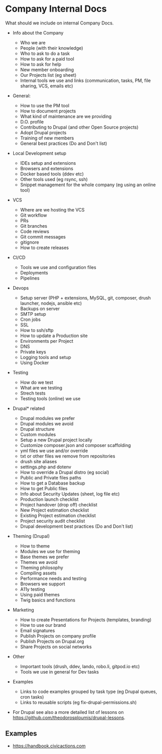 # Company Internal Docs

What should we include on internal Company Docs.

- Info about the Company
  - Who we are
  - People (with their knowledge)
  - Who to ask to do a task
  - How to ask for a paid tool
  - How to ask for help
  - New member onboarding
  - Our Projects list (eg sheet)
  - Internal tools we use and links (communication, tasks, PM, file sharing, VCS, emails etc)
- General:
  - How to use the PM tool
  - How to document projects
  - What kind of maintenance are we providing
  - D.O. profile
  - Contributing to Drupal (and other Open Source projects)
  - Adopt Drupal projects
  - Training of new members
  - General best practices (Do and Don't list)
- Local Development setup
  - IDEs setup and extensions
  - Browsers and extensions
  - Docker based tools (ddev etc)
  - Other tools used (eg rsync, ssh)
  - Snippet management for the whole company (eg using an online tool)
- VCS
  - Where are we hosting the VCS
  - Git workflow
  - PRs
  - Git branches
  - Code reviews
  - Git commit messages
  - gitignore
  - How to create releases
- CI/CD
  - Tools we use and configuration files
  - Deployments
  - Pipelines
- Devops
  - Setup server (PHP + extensions, MySQL, git, composer, drush launcher, nodejs, ansible etc)
  - Backups on server
  - SMTP setup
  - Cron jobs
  - SSL
  - How to ssh/sftp
  - How to update a Production site
  - Environments per Project
  - DNS
  - Private keys
  - Logging tools and setup
  - Using Docker
- Testing
  - How do we test
  - What are we testing
  - Strech tests
  - Testing tools (online) we use
- Drupal* related
  - Drupal modules we prefer
  - Drupal modules we avoid
  - Drupal structure
  - Custom modules
  - Setup a new Drupal project locally
  - Customize composer.json and composer scaffolding
  - yml files we use and/or override
  - txt or other files we remove from repositories
  - drush site aliases
  - settings.php and dotenv
  - How to override a Drupal distro (eg social)
  - Public and Private files paths
  - How to get a Database backup
  - How to get Public files
  - Info about Security Updates (sheet, log file etc)
  - Production launch checklist
  - Project handover (drop off) checklist
  - New Project estimation checklist
  - Existing Project estimation checklist
  - Project security audit checklist
  - Drupal development best practices (Do and Don't list)
- Theming (Drupal)
  - How to theme
  - Modules we use for theming
  - Base themes we prefer
  - Themes we avoid
  - Theming philosophy
  - Compiling assets
  - Performance needs and testing
  - Browsers we support
  - A11y testing
  - Using paid themes
  - Twig basics and functions
- Marketing
  - How to create Presentations for Projects (templates, branding)
  - How to use our brand
  - Email signatures
  - Publish Projects on company profile
  - Publish Projects on Drupal.org
  - Share Projects on social networks
- Other
  - Important tools (drush, ddev, lando, robo.li, gitpod.io etc)
  - Tools we use in general for Dev tasks
- Examples
  - Links to code examples grouped by task type (eg Drupal queues, cron tasks)
  - Links to reusable scripts (eg fix-drupal-permissions.sh)

- For Drupal see also a more detailed list of lessons on <https://github.com/theodorosploumis/drupal-lessons>.

## Examples

- <https://handbook.civicactions.com>
